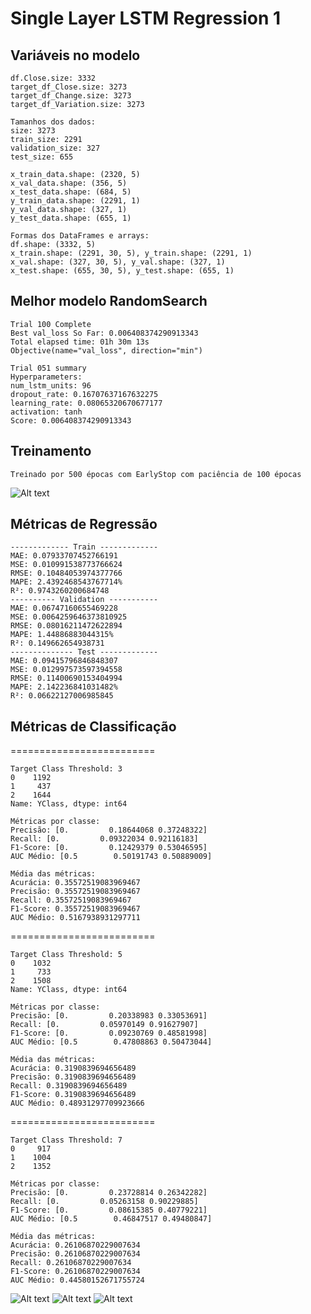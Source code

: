 # Single Layer LSTM Regression 1

## Variáveis no modelo 

    df.Close.size: 3332
    target_df_Close.size: 3273
    target_df_Change.size: 3273
    target_df_Variation.size: 3273

    Tamanhos dos dados:
    size: 3273
    train_size: 2291
    validation_size: 327
    test_size: 655

    x_train_data.shape: (2320, 5)
    x_val_data.shape: (356, 5)
    x_test_data.shape: (684, 5)
    y_train_data.shape: (2291, 1)
    y_val_data.shape: (327, 1)
    y_test_data.shape: (655, 1)

    Formas dos DataFrames e arrays:
    df.shape: (3332, 5)
    x_train.shape: (2291, 30, 5), y_train.shape: (2291, 1)
    x_val.shape: (327, 30, 5), y_val.shape: (327, 1)
    x_test.shape: (655, 30, 5), y_test.shape: (655, 1)
## Melhor modelo RandomSearch
    Trial 100 Complete
    Best val_loss So Far: 0.006408374290913343
    Total elapsed time: 01h 30m 13s
    Objective(name="val_loss", direction="min")

    Trial 051 summary
    Hyperparameters:
    num_lstm_units: 96
    dropout_rate: 0.16707637167632275
    learning_rate: 0.08065320670677177
    activation: tanh
    Score: 0.006408374290913343

## Treinamento 
    Treinado por 500 épocas com EarlyStop com paciência de 100 épocas

![Alt text](./img/loss3.png)
## Métricas de Regressão

    ------------- Train -------------
    MAE: 0.07933707452766191
    MSE: 0.010991538773766624
    RMSE: 0.10484053974377766
    MAPE: 2.4392468543767714%
    R²: 0.9743260200684748
    ---------- Validation -----------
    MAE: 0.06747160655469228
    MSE: 0.0064259646373810925
    RMSE: 0.08016211472622894
    MAPE: 1.44886883044315%
    R²: 0.149662654938731
    -------------- Test -------------
    MAE: 0.09415796846848307
    MSE: 0.012997573597394558
    RMSE: 0.11400690153404994
    MAPE: 2.142236841031482%
    R²: 0.06622127006985845

## Métricas de Classificação
=========================

    Target Class Threshold: 3
    0    1192
    1     437
    2    1644
    Name: YClass, dtype: int64

    Métricas por classe:
    Precisão: [0.         0.18644068 0.37248322]
    Recall: [0.         0.09322034 0.92116183]
    F1-Score: [0.         0.12429379 0.53046595]
    AUC Médio: [0.5        0.50191743 0.50889009]

    Média das métricas:
    Acurácia: 0.35572519083969467
    Precisão: 0.35572519083969467
    Recall: 0.35572519083969467
    F1-Score: 0.35572519083969467
    AUC Médio: 0.5167938931297711

=========================

    Target Class Threshold: 5
    0    1032
    1     733
    2    1508
    Name: YClass, dtype: int64

    Métricas por classe:
    Precisão: [0.         0.20338983 0.33053691]
    Recall: [0.         0.05970149 0.91627907]
    F1-Score: [0.         0.09230769 0.48581998]
    AUC Médio: [0.5        0.47808863 0.50473044]

    Média das métricas:
    Acurácia: 0.3190839694656489
    Precisão: 0.3190839694656489
    Recall: 0.3190839694656489
    F1-Score: 0.3190839694656489
    AUC Médio: 0.48931297709923666

=========================

    Target Class Threshold: 7
    0     917
    1    1004
    2    1352

    Métricas por classe:
    Precisão: [0.         0.23728814 0.26342282]
    Recall: [0.         0.05263158 0.90229885]
    F1-Score: [0.         0.08615385 0.40779221]
    AUC Médio: [0.5        0.46847517 0.49480847]

    Média das métricas:
    Acurácia: 0.26106870229007634
    Precisão: 0.26106870229007634
    Recall: 0.26106870229007634
    F1-Score: 0.26106870229007634
    AUC Médio: 0.44580152671755724
![Alt text](./img/3auc_threshold3.png)
![Alt text](./img/3auc_threshold5.png)
![Alt text](./img/3auc_threshold7.png)
